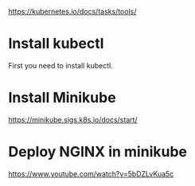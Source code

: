 https://kubernetes.io/docs/tasks/tools/

# Install kubectl
First you need to install kubectl. 

# Install Minikube
https://minikube.sigs.k8s.io/docs/start/

# Deploy NGINX in minikube
https://www.youtube.com/watch?v=5bDZLvKua5c

